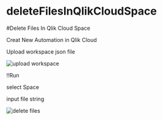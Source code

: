 # deleteFilesInQlikCloudSpace
#Delete Files In Qlik Cloud Space

Creat New Automation in Qlik Cloud

Upload workspace json file

![upload workspace](https://github.com/arumjin/deleteFilesInQlikCloudSpace/assets/7877793/5dbe39e9-e38c-4e4f-8881-01c5b70492f7)


!!Run

select Space

input file string

![delete files](https://github.com/arumjin/deleteFilesInQlikCloudSpace/assets/7877793/662962f1-292f-47b7-aae2-dcc224b5a753)
